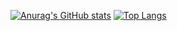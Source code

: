 [![Anurag's GitHub stats](https://github-readme-stats.vercel.app/api?username=Alex-YuYan?count_private=true&show_icons=true&theme=synthwave)](https://github.com/anuraghazra/github-readme-stats)
[![Top Langs](https://github-readme-stats.vercel.app/api/top-langs/?username=Alex-YuYan&hide=html&theme=synthwave)](https://github.com/anuraghazra/github-readme-stats)
